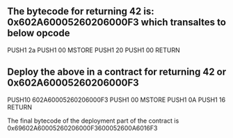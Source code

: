 
## The bytecode for returning 42 is: 0x602A60005260206000F3 which transaltes to below opcode 
PUSH1   2a
PUSH1   00
MSTORE
PUSH1   20
PUSH1   00
RETURN


## Deploy the above in a contract for returning 42 or 0x602A60005260206000F3

PUSH10  602A60005260206000F3
PUSH1   00
MSTORE
PUSH1   0A
PUSH1   16
RETURN

The final bytecode of the deployment part of the contract is 0x69602A60005260206000F3600052600A6016F3